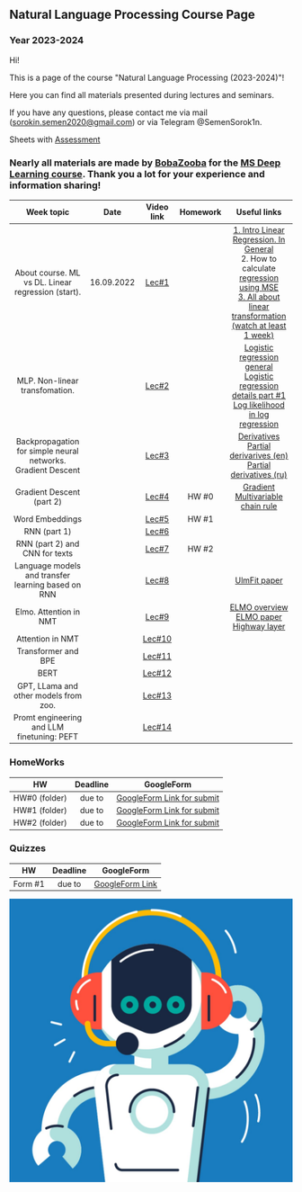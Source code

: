 ## Natural Language Processing Course Page 
### Year 2023-2024

Hi!

This is a page of the course "Natural Language Processing (2023-2024)"! 

Here you can find all materials presented during lectures and seminars.

If you have any questions, please contact me via mail (sorokin.semen2020@gmail.com) or via Telegram @SemenSorok1n. 

Sheets with [Assessment](https://docs.google.com/spreadsheets/d/1k-jGq8gPrrRXMuwKweDQD-RwIv6aHHBMBKIxZdC--mo/edit?usp=sharing)

### Nearly all materials are made by [BobaZooba](https://github.com/BobaZooba) for the [MS Deep Learning course](https://github.com/BobaZooba/DeepNLP). Thank you a lot for your experience and information sharing!


|                          Week topic                          |    Date    | Video link |                 Homework                  |                                                                                                                                                                          Useful links                                                                                                                                                                          |
|:------------------------------------------------------------:|:----------:|:----------:|:-----------------------------------------:|:--------------------------------------------------------------------------------------------------------------------------------------------------------------------------------------------------------------------------------------------------------------------------------------------------------------------------------------------------------------:|
|      About course. ML vs DL. Linear regression (start).      | 16.09.2022 | [Lec#1]()  |  | [1. Intro Linear Regression. In General](https://www.youtube.com/watch?v=owI7zxCqNY0) <br/> 2. How to calculate [regression using MSE](https://youtube.com/playlist?list=PLF596A4043DBEAE9C) <br/> [3. All about linear transformation (watch at least 1 week)](https://www.khanacademy.org/math/linear-algebra/matrix-transformations#linear-transformations) |
|                MLP. Non-linear transfomation.                |            | [Lec#2]()  |                                           |                                                  [Logistic regression general](https://www.youtube.com/watch?v=yIYKR4sgzI8) <br/>  [Logistic regression details part #1](https://www.youtube.com/watch?v=vN5cNN2-HWE)    <br/>[Log likelihood in log regression](https://www.youtube.com/watch?v=BfKanl1aSG0)                                                  |
| Backpropagation for simple neural networks. Gradient Descent |            | [Lec#3]()  |                                           |                  [Derivatives](https://www.youtube.com/watch?v=5yfh5cf4-0w) <br/>[Partial derivarives (en)](https://www.khanacademy.org/math/multivariable-calculus/multivariable-derivatives/partial-derivatives/v/partial-derivatives-introduction)<br/> [Partial derivatives (ru)](http://mathprofi.ru/chastnye_proizvodnye_primery.html)                   |
|                  Gradient Descent (part 2)                   |            | [Lec#4]()  |                   HW #0                   |                  [Gradient](https://www.khanacademy.org/math/multivariable-calculus/multivariable-derivatives/gradient-and-directional-derivatives/v/gradient)  <br/>       [Multivariable chain rule](https://www.khanacademy.org/math/multivariable-calculus/multivariable-derivatives/multivariable-chain-rule/v/multivariable-chain-rule)                  |
|                       Word Embeddings                        |            | [Lec#5]()  |                   HW #1                   |                                                                                                                                                                                                                                                                                                                                                                |
|                         RNN (part 1)                         |            | [Lec#6]()  |                                           |                                                                                                                                                                                                                                                                                                                                                                |
|                RNN (part 2) and CNN for texts                |            | [Lec#7]()  |                   HW #2                   |                                                                                                                                                                                                                                                                                                                                                                |
|      Language models and transfer learning based on RNN      |            | [Lec#8]()  |                                           |                                                                                                                                                        [UlmFit paper](https://arxiv.org/pdf/1801.06146)                                                                                                                                                        |
|                    Elmo. Attention in NMT                    |            | [Lec#9]()  |                                           |                     [ELMO overview](https://www.analyticsvidhya.com/blog/2019/03/learn-to-use-elmo-to-extract-features-from-text/)  <br/>  [ELMO paper](https://arxiv.org/pdf/1802.05365.pdf)  <br/> [Highway layer](https://towardsdatascience.com/review-highway-networks-gating-function-to-highway-image-classification-5a33833797b5)                      |
|                       Attention in NMT                       |            | [Lec#10]() |                                           |                                       |
|                     Transformer and BPE                      |            | [Lec#11]() |                                           |                                          |
|                             BERT                             |            | [Lec#12]() |                                           |                                          |
|            GPT, LLama and other models from zoo.             |            | [Lec#13]() |                                           |                                          |
|         Promt engineering and LLM finetuning:  PEFT          |            | [Lec#14]() |                                           |                                          |


### HomeWorks
|      HW       |  Deadline   |                            GoogleForm                             |
|:-------------:|:-----------:|:-----------------------------------------------------------------:|
| HW#0 (folder) |   due to    | [GoogleForm Link for submit]() |
| HW#1 (folder) |   due to    | [GoogleForm Link for submit]() |
| HW#2 (folder) |   due to    | [GoogleForm Link for submit]() |

### Quizzes
|   HW    |   Deadline   |                       GoogleForm                       |
|:-------:|:------------:|:------------------------------------------------------:|
| Form #1 | due to  | [GoogleForm Link]() |



![Screenshot](Natural-language-processing.jpeg)



